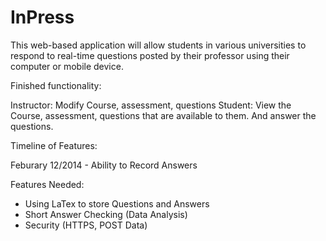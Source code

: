 InPress
=======

This web-based application will allow students in various universities to respond to real-time questions posted by their professor using their computer or mobile device. 

Finished functionality:

Instructor: Modify Course, assessment, questions
Student: View the Course, assessment, questions that are available to them. And answer the questions.


Timeline of Features: 

Feburary 12/2014 - Ability to Record Answers

Features Needed:

- Using LaTex to store Questions and Answers
- Short Answer Checking (Data Analysis)
- Security (HTTPS, POST Data)
